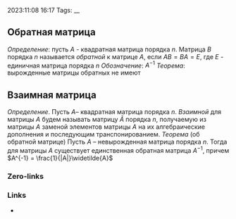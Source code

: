 2023:11:08 16:17
Tags:
__
## Обратная матрица
*Определение*: пусть $A$ - квадратная матрица порядка $n$.  Матрица $B$ порядка $n$ называется *обратной* к матрице $A$, если $AB = BA = E$, где 
$E$ - единичная матрица порядка $n$ 
*Обозначение*: $A^{-1}$
*Теорема*: вырожденные матрицы обратных не имеют
## Взаимная матрица
*Определение*. Пусть $A$– квадратная матрица порядка $n$. *Взаимной* для матрицы $A$ будем называть матрицу $\widetilde{A}$ порядка $n$, получаемую из матрицы $A$ заменой элементов матрицы $A$ на их алгебраические дополнения и последующим транспонированием.
*Теорема* (об обратной матрице)
Пусть $A$ – невырожденная матрица порядка $n$. 
Тогда для матрицы $A$ существует единственная обратная матрица $A^{-1}$, причем
$A^{-1} = \frac{1}{|A|}\widetilde{A}$
### Zero-links

### Links
-